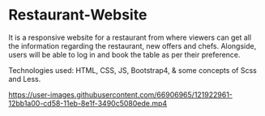 # Restaurant-Website

It is a responsive website for a restaurant from where viewers can get all the information regarding the restaurant, new offers and chefs. Alongside, users will be able to log in and book the table as per their preference.

Technologies used: HTML, CSS, JS, Bootstrap4, & some concepts of Scss and Less.

https://user-images.githubusercontent.com/66906965/121922961-12bb1a00-cd58-11eb-8e1f-3490c5080ede.mp4

